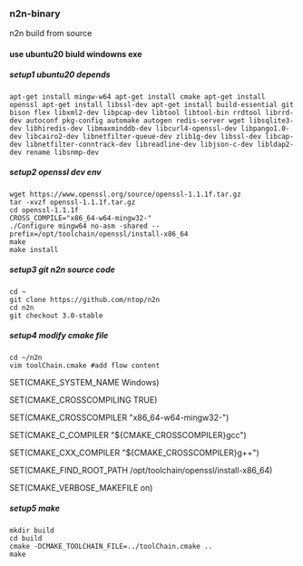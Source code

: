 ### n2n-binary
n2n build from source 

#### use ubuntu20 biuld windowns exe

##### setup1 ubuntu20 depends
```
apt-get install mingw-w64 apt-get install cmake apt-get install openssl apt-get install libssl-dev apt-get install build-essential git bison flex libxml2-dev libpcap-dev libtool libtool-bin rrdtool librrd-dev autoconf pkg-config automake autogen redis-server wget libsqlite3-dev libhiredis-dev libmaxminddb-dev libcurl4-openssl-dev libpango1.0-dev libcairo2-dev libnetfilter-queue-dev zlib1g-dev libssl-dev libcap-dev libnetfilter-conntrack-dev libreadline-dev libjson-c-dev libldap2-dev rename libsnmp-dev
```
##### setup2 openssl dev env
```
wget https://www.openssl.org/source/openssl-1.1.1f.tar.gz 
tar -xvzf openssl-1.1.1f.tar.gz 
cd openssl-1.1.1f 
CROSS_COMPILE="x86_64-w64-mingw32-" 
./Configure mingw64 no-asm -shared --prefix=/opt/toolchain/openssl/install-x86_64 
make 
make install
```
##### setup3 git n2n source code
```
cd ~ 
git clone https://github.com/ntop/n2n 
cd n2n 
git checkout 3.0-stable
```
##### setup4  modify cmake file
```
cd ~/n2n 
vim toolChain.cmake #add flow content
```
SET(CMAKE_SYSTEM_NAME Windows)

SET(CMAKE_CROSSCOMPILING TRUE)

SET(CMAKE_CROSSCOMPILER "x86_64-w64-mingw32-")

SET(CMAKE_C_COMPILER "${CMAKE_CROSSCOMPILER}gcc")

SET(CMAKE_CXX_COMPILER "${CMAKE_CROSSCOMPILER}g++")

SET(CMAKE_FIND_ROOT_PATH /opt/toolchain/openssl/install-x86_64)

SET(CMAKE_VERBOSE_MAKEFILE on)

##### setup5 make
```
mkdir build 
cd build 
cmake -DCMAKE_TOOLCHAIN_FILE=../toolChain.cmake .. 
make
```
